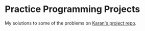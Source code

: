 # Practice Programming Projects

My solutions to some of the problems on [Karan's project repo](https://github.com/karan/Projects).
